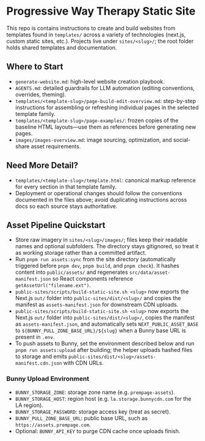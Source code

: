 # Progressive Way Therapy Static Site

This repo is contains instructions to create and build websites from templates found in `templates/` across a variety of technologies (next.js, custom static sites, etc.). Projects live under `sites/<slug>/`; the root folder holds shared templates and documentation.

## Where to Start

- `generate-website.md`: high-level website creation playbook.
- `AGENTS.md`: detailed guardrails for LLM automation (editing conventions, overrides, theming).
- `templates/<template-slug>/page-build-edit-overview.md`: step-by-step instructions for assembling or refreshing individual pages in the selected template family.
- `templates/<template-slug>/page-examples/`: frozen copies of the baseline HTML layouts—use them as references before generating new pages.
- `images/images-overview.md`: image sourcing, optimization, and social-share asset requirements.

## Need More Detail?

- `templates/<template-slug>/template.html`: canonical markup reference for every section in that template family.
- Deployment or operational changes should follow the conventions documented in the files above; avoid duplicating instructions across docs so each source stays authoritative.

## Asset Pipeline Quickstart
- Store raw imagery in `sites/<slug>/images/`; files keep their readable names and optional subfolders. The directory stays gitignored, so treat it as working storage rather than a committed artifact.
- Run `pnpm run assets:sync` from the site directory (automatically triggered before `pnpm dev`, `pnpm build`, and `pnpm check`). It hashes content into `public/assets/` and regenerates `src/data/asset-manifest.json` so React components reference `getAssetUrl("filename.ext")`.
- `public-sites/scripts/build-static-site.sh <slug>` now exports the Next.js `out/` folder into `public-sites/dist/<slug>/` and copies the manifest as `assets-manifest.json` for downstream CDN uploads.
- `public-sites/scripts/build-static-site.sh <slug>` now exports the Next.js `out/` folder into `public-sites/dist/<slug>/`, copies the manifest as `assets-manifest.json`, and automatically sets `NEXT_PUBLIC_ASSET_BASE` to `${BUNNY_PULL_ZONE_BASE_URL}/${slug}` when a Bunny base URL is present in `.env`.
- To push assets to Bunny, set the environment described below and run `pnpm run assets:upload` after building; the helper uploads hashed files to storage and emits `public-sites/dist/<slug>/assets-manifest.cdn.json` with CDN URLs.

### Bunny Upload Environment
- `BUNNY_STORAGE_ZONE`: storage zone name (e.g. `prempage-assets`).
- `BUNNY_STORAGE_HOST`: region host (e.g. `la.storage.bunnycdn.com` for the LA region).
- `BUNNY_STORAGE_PASSWORD`: storage access key (treat as secret).
- `BUNNY_PULL_ZONE_BASE_URL`: public base URL, such as `https://assets.prempage.com`.
- Optional: `BUNNY_API_KEY` to purge CDN cache once uploads finish.
